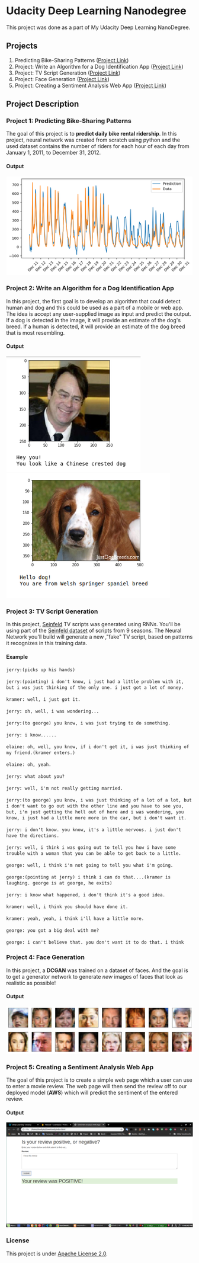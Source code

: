 # Udacity Deep Learning Nanodegree
This project was done as a part of My Udacity Deep Learning NanoDegree.

## Projects
1. Predicting Bike-Sharing Patterns ([Project Link](https://github.com/Iamsdt/UdacityDeepLearningNanodegree/tree/master/projects/first_neural_network-269560))
2. Project: Write an Algorithm for a Dog Identification App ([Project Link](https://github.com/Iamsdt/UdacityDeepLearningNanodegree/tree/master/projects/Dog-Breed_Classifier))
3. Project: TV Script Generation ([Project Link](https://github.com/Iamsdt/UdacityDeepLearningNanodegree/tree/master/projects/project_tv_script_generation))
4. Project: Face Generation ([Project Link](https://github.com/Iamsdt/UdacityDeepLearningNanodegree/tree/master/projects/project-face-generation))
5. Project: Creating a Sentiment Analysis Web App ([Project Link](https://github.com/Iamsdt/UdacityDeepLearningNanodegree/tree/master/projects/project_deployment_sentiment))

## Project Description

### Project 1: Predicting Bike-Sharing Patterns

The goal of this project is to **predict daily bike rental ridership**. In this project, neural network was created from scratch using python and the used dataset contains the number of riders for each hour of each day from January 1, 2011, to December 31, 2012. 

#### Output
<img src='./img/readme/index.png'/>


### Project 2: Write an Algorithm for a Dog Identification App

In this project, the first goal is to develop an algorithm that could detect human and dog and this could be used as a part of a mobile or web app. The idea is accept any user-supplied image as  input and predict the output.  If a dog is detected in the image, it will provide an estimate  of the dog's breed.  If a human is detected, it will provide an estimate of the dog breed that is most resembling.
#### Output
<img src='./img/readme/project2.png'/>
<img src='./img/readme/project21.png'/>


### Project 3: TV Script Generation

In this project, [Seinfeld](https://en.wikipedia.org/wiki/Seinfeld) TV scripts was generated using RNNs. You'll be using part of the [Seinfeld dataset](https://www.kaggle.com/thec03u5/seinfeld-chronicles#scripts.csv) of scripts from 9 seasons. The Neural Network you'll build will  generate a new ,"fake" TV script, based on patterns it recognizes in  this training data.

#### Example

```
jerry:(picks up his hands)

jerry:(pointing) i don't know, i just had a little problem with it, but i was just thinking of the only one. i just got a lot of money.

kramer: well, i just got it.

jerry: oh, well, i was wondering...

jerry:(to george) you know, i was just trying to do something.

jerry: i know......

elaine: oh, well, you know, if i don't get it, i was just thinking of my friend.(kramer enters.)

elaine: oh, yeah.

jerry: what about you?

jerry: well, i'm not really getting married.

jerry:(to george) you know, i was just thinking of a lot of a lot, but i don't want to go out with the other line and you have to see you, but, i'm just getting the hell out of here and i was wondering, you know, i just had a little more more in the car, but i don't want it.

jerry: i don't know. you know, it's a little nervous. i just don't have the directions.

jerry: well, i think i was going out to tell you how i have some trouble with a woman that you can be able to get back to a little.

george: well, i think i'm not going to tell you what i'm going.

george:(pointing at jerry) i think i can do that....(kramer is laughing. george is at george, he exits)

jerry: i know what happened, i don't think it's a good idea.

kramer: well, i think you should have done it.

kramer: yeah, yeah, i think i'll have a little more.

george: you got a big deal with me?

george: i can't believe that. you don't want it to do that. i think
```

### Project 4: Face Generation

In this project, a **DCGAN** was trained on a dataset of faces. And the goal is to get a generator network to generate *new* images of faces that look as realistic as possible!

#### Output
<img src='./img/readme/project4.png'/>

### Project 5: Creating a Sentiment Analysis Web App

The goal of this project is to create a simple web page which a user can use to enter a movie review. The web page will then send the review off to our  deployed model (**AWS**) which will predict the sentiment of the entered review.

#### Output
<img src='./img/readme/project5.png'/>



### License

This project is under [Apache License 2.0]( https://github.com/Iamsdt/UdacityDeepLearningNanodegree/blob/master/LICENSE ).